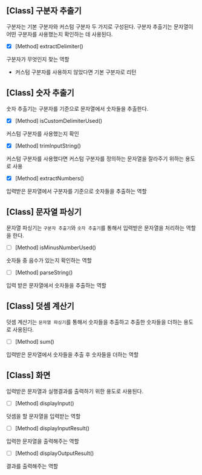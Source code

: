 ## [Class] 구분자 추출기

구분자는 기본 구분자와 커스텀 구분자 두 가지로 구성된다. 구분자 추출기는 문자열이 어떤 구분자를 사용했는지 확인하는 데 사용된다.

- [x]  [Method] extractDelimiter()

구분자가 무엇인지 찾는 역할

- 커스텀 구분자를 사용하지 않았다면 기본 구분자로 리턴

## [Class] 숫자 추출기

숫자 추출기는 구분자를 기준으로 문자열에서 숫자들을 추출한다.

- [x]  [Method] isCustomDelimiterUsed()

커스텀 구분자를 사용했는지 확인

- [x]  [Method] trimInputString()

커스텀 구분자를 사용했다면 커스텀 구분자를 정의하는 문자열을 잘라주기 위하는 용도로 사용

- [x]  [Method] extractNumbers()

입력받은 문자열에서 구분자를 기준으로 숫자들을 추출하는 역할

## [Class] 문자열 파싱기

문자열 파싱기는 `구분자 추출기`와 `숫자 추출기`를 통해서 입력받은 문자열을 처리하는 역할을 한다.

- [ ]  [Method] isMinusNumberUsed()

숫자들 중 음수가 있는지 확인하는 역할

- [ ]  [Method] parseString()

입력 받은 문자열에서 숫자들을 추출하는 역할

## [Class] 덧셈 계산기

덧셈 계산기는 `문자열 파싱기`를 통해서 숫자들을 추출하고 추출한 숫자들을 더하는 용도로 사용된다.

- [ ]  [Method] sum()

입력받은 문자열에서 숫자들을 추출 후 숫자들을 더하는 역할

## [Class] 화면

입력받은 문자열과 실행결과를 출력하기 위한 용도로 사용된다.

- [ ]  [Method] displayInput()

덧셈을 할 문자열을 입력받는 역할

- [ ]  [Method] displayInputResult()

입력한 문자열을 출력해주는 역할

- [ ]  [Method] displayOutputResult()

결과를 출력해주는 역할